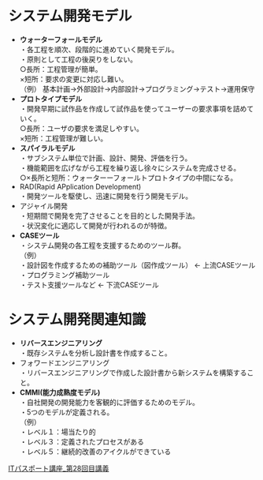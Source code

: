 # システム開発モデル  
* **ウォーターフォールモデル**  
・各工程を順次、段階的に進めていく開発モデル。    
・原則として工程の後戻りをしない。  
○長所：工程管理が簡単。  
×短所：要求の変更に対応し難い。  
（例） 
基本計画→外部設計→内部設計→プログラミング→テスト→運用保守  
* **プロトタイプモデル**  
・開発早期に試作品を作成して試作品を使ってユーザーの要求事項を詰めていく。  
○長所：ユーザの要求を満足しやすい。     
×短所：工程管理が難しい。    
* **スパイラルモデル**  
・サブシステム単位で計画、設計、開発、評価を行う。  
・機能範囲を広げながら工程を繰り返し徐々にシステムを完成させる。    
○×長所と短所：ウォーターーフォールトプロトタイプの中間になる。  
* RAD(Rapid APplication Development)  
・開発ツールを駆使し、迅速に開発を行う開発モデル。  
* アジャイル開発  
・短期間で開発を完了させることを目的とした開発手法。  
・状況変化に適応して開発が行われるのが特徴。  
* **CASEツール**  
・システム開発の各工程を支援するためのツール群。  
（例）  
・設計図を作成するための補助ツール（図作成ツール） ← 上流CASEツール  
・プログラミング補助ツール  
・テスト支援ツールなど ← 下流CASEツール  

# システム開発関連知識  
* **リバースエンジニアリング**  
・既存システムを分析し設計書を作成すること。  
* フォワードエンジニアリング  
・リバースエンジニアリングで作成した設計書から新システムを構築すること。  
* **CMMI(能力成熟度モデル)**  
・自社開発の開発能力を客観的に評価するためのモデル。  
・5つのモデルが定義される。  
（例）  
・レベル１：場当たり的  
・レベル３：定義されたプロセスがある  
・レベル５：継続的改善のアイクルができている  

[ITパスポート講座_第28回目講義](https://www.youtube.com/watch?v=AwQye9C3NgI&list=PLC9xywNMIf9jgTizhye6GyPjZcuPZ9ou5&index=29)  
